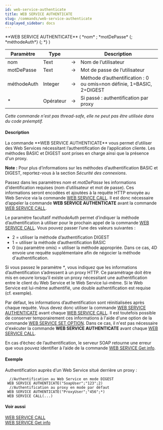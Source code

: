 ```yaml
---
id: web-service-authenticate
title: WEB SERVICE AUTHENTICATE
slug: /commands/web-service-authenticate
displayed_sidebar: docs
---
```


<!--REF #_command_.WEB SERVICE AUTHENTICATE.Syntax-->**WEB SERVICE AUTHENTICATE** ( *nom* ; *motDePasse* {; *méthodeAuth*} {; *} )<!-- END REF-->
<!--REF #_command_.WEB SERVICE AUTHENTICATE.Params-->
| Paramètre | Type |  | Description |
| --- | --- | --- | --- |
| nom | Text | &#8594;  | Nom de l’utilisateur |
| motDePasse | Text | &#8594;  | Mot de passe de l’utilisateur |
| méthodeAuth | Integer | &#8594;  | Méthode d’authentification : 0 ou omis=non définie, 1=BASIC, 2=DIGEST |
| * | Opérateur | &#8594;  | Si passé : authentification par proxy |

<!-- END REF-->

*Cette commande n'est pas thread-safe, elle ne peut pas être utilisée dans du code préemptif.*


#### Description 

<!--REF #_command_.WEB SERVICE AUTHENTICATE.Summary-->La commande **WEB SERVICE AUTHENTICATE** vous permet d’utiliser des Web Services nécessitant l’authentification de l’application cliente.<!-- END REF--> Les méthodes BASIC et DIGEST sont prises en charge ainsi que la présence d'un proxy.

**Note :** Pour plus d’informations sur les méthodes d’authentification BASIC et DIGEST, reportez-vous à la section *Sécurité des connexions*.

Passez dans les paramètres *nom* et *motDePasse* les informations d’identification requises (nom d’utilisateur et mot de passe). Ces informations seront encodées et ajoutées à la requête HTTP envoyée au Web Service via la commande [WEB SERVICE CALL](web-service-call.md). Il est donc nécessaire d’appeler la commande **WEB SERVICE AUTHENTICATE** avant la commande [WEB SERVICE CALL](web-service-call.md). 

Le paramètre facultatif *méthodeAuth* permet d’indiquer la méthode d’authentification à utiliser pour le prochain appel de la commande [WEB SERVICE CALL](web-service-call.md). Vous pouvez passer l’une des valeurs suivantes :

* 2 = utiliser la méthode d’authentification DIGEST
* 1 = utiliser la méthode d’authentification BASIC
* 0 (ou paramètre omis) = utiliser la méthode appropriée. Dans ce cas, 4D envoie une requête supplémentaire afin de négocier la méthode d'authentification.

Si vous passez le paramètre *\**, vous indiquez que les informations d’authentification s’adressent à un proxy HTTP. Ce paramétrage doit être mis en oeuvre lorsqu’il existe un proxy nécessitant une authentification entre le client du Web Service et le Web Service lui-même. Si le Web Service est lui-même authentifié, une double authentification est requise (cf. exemple). 

Par défaut, les informations d’authentification sont réinitialisées après chaque requête. Vous devez donc utiliser la commande [WEB SERVICE AUTHENTICATE](web-service-authenticate.md) avant chaque [WEB SERVICE CALL](web-service-call.md). Il est toutefois possible de conserver temporairement ces informations à l'aide d'une option de la commande [WEB SERVICE SET OPTION](web-service-set-option.md). Dans ce cas, il n'est pas nécessaire d'exécuter la commande **WEB SERVICE AUTHENTICATE** avant chaque [WEB SERVICE CALL](web-service-call.md).

En cas d’échec de l’authentification, le serveur SOAP retourne une erreur que vous pouvez identifier à l’aide de la commande [WEB SERVICE Get info](web-service-get-info.md).

#### Exemple 

Authentification auprès d’un Web Service situé derrière un proxy :

```4d
  //Authentification au Web Service en mode DIGEST
 WEB SERVICE AUTHENTICATE("SoapUser";"123";2)
  //Authentification au proxy en mode par défaut
 WEB SERVICE AUTHENTICATE("ProxyUser";"456";*)
 WEB SERVICE CALL(...)
```

#### Voir aussi 

[WEB SERVICE CALL](web-service-call.md)  
[WEB SERVICE Get info](web-service-get-info.md)  